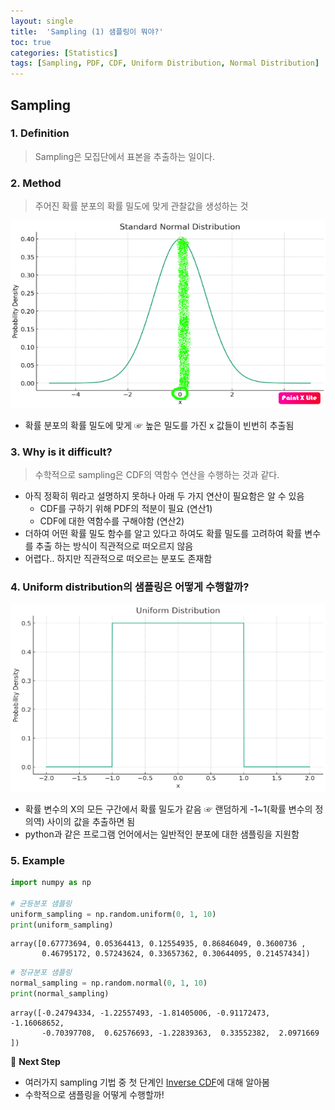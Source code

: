 ```yaml
---
layout: single
title:  'Sampling (1) 샘플링이 뭐야?'
toc: true
categories: [Statistics]
tags: [Sampling, PDF, CDF, Uniform Distribution, Normal Distribution]
---
```


## Sampling

### 1. Definition

> Sampling은 모집단에서 표본을 추출하는 일이다.



### 2. Method

> 주어진 확률 분포의 확률 밀도에 맞게 관찰값을 생성하는 것

<p align="center"><img src="https://github.com/sigirace/page-images/blob/main/statistics/sampling/introduce/snd.png?raw=true" width="600" height="300"></p>

- 확률 분포의 확률 밀도에 맞게 ☞ 높은 밀도를 가진 x 값들이 빈번히 추출됨



### 3. Why is it difficult?

> 수학적으로 sampling은 CDF의 역함수 연산을 수행하는 것과 같다.

- 아직 정확히 뭐라고 설명하지 못하나 아래 두 가지 연산이 필요함은 알 수 있음
  - CDF를 구하기 위해 PDF의 적분이 필요 (연산1)
  - CDF에 대한 역함수를 구해야함 (연산2)
- 더하여 어떤 확률 밀도 함수를 알고 있다고 하여도 확률 밀도를 고려하여 확률 변수를 추출 하는 방식이 직관적으로 떠오르지 않음
- 어렵다.. 하지만 직관적으로 떠오르는 분포도 존재함



### 4. Uniform distribution의 샘플링은 어떻게 수행할까?

<p align="center"><img src="https://github.com/sigirace/page-images/blob/main/statistics/sampling/introduce/uniform.png?raw=true" width="600" height="300"></p>

- 확률 변수의 X의 모든 구간에서 확률 밀도가 같음 ☞ 랜덤하게 -1~1(확률 변수의 정의역) 사이의 값을 추출하면 됨
- python과 같은 프로그램 언어에서는 일반적인 분포에 대한 샘플링을 지원함



### 5. Example

````python
import numpy as np

# 균등분포 샘플링
uniform_sampling = np.random.uniform(0, 1, 10)
print(uniform_sampling)
````

````
array([0.67773694, 0.05364413, 0.12554935, 0.86846049, 0.3600736 ,
       0.46795172, 0.57243624, 0.33657362, 0.30644095, 0.21457434])
````

````python
# 정규분포 샘플링
normal_sampling = np.random.normal(0, 1, 10)
print(normal_sampling)
````

````
array([-0.24794334, -1.22557493, -1.81405006, -0.91172473, -1.16068652,
       -0.70397708,  0.62576693, -1.22839363,  0.33552382,  2.0971669 ])
````



🏃 **Next Step**

- 여러가지 sampling 기법 중 첫 단계인 [Inverse CDF](https://sigirace.github.io/statistics/inverse_cdf/)에 대해 알아봄
- 수학적으로 샘플링을 어떻게 수행할까!
